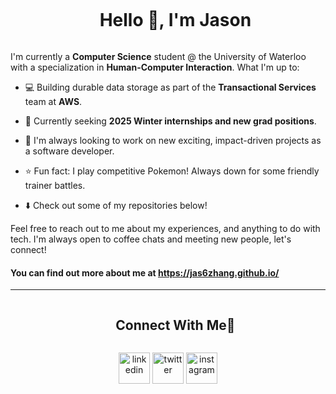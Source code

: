 
<!--h1 without bottom border-->
<div id="user-content-toc">
  <ul align="center">
    <summary><h1 style="display: inline-block">Hello 👋, I'm Jason</h1></summary>
  </ul>
</div>

I'm currently a <strong>Computer Science</strong> student @ the University of Waterloo with a specialization in <strong>Human-Computer Interaction</strong>.
What I'm up to: 
- 💻 Building durable data storage as part of the <strong>Transactional Services</strong> team at <strong>AWS</strong>.
  
- 💬 Currently seeking <strong> 2025 Winter internships and new grad positions</strong>. 
  
- 🌱 I'm always looking to work on new exciting, impact-driven projects as a software developer.
 
- ⭐️ Fun fact: I play competitive Pokemon! Always down for some friendly trainer battles. 

- ⬇️ Check out some of my repositories below!
  
Feel free to reach out to me about my experiences, and anything to do with tech. I'm always open to coffee chats and meeting new people, let's connect! 

#### You can find out more about me at https://jas6zhang.github.io/

<!-- ### ⚙️ &nbsp;Cool Analytics
<hr>
<div>
<p align="left">
  <a href="https://github.com/jas6zhang">
  <img height="150em" width = 50% src="https://github-readme-stats-eight-theta.vercel.app/api?username=jas6zhang&show_icons=true&theme=tokyonight&&hide=stars,issues"/>
    </a>
     
</p>
  </div> 
<p align="left">
  <a href="https://github.com/jas6zhang">
 <img src="https://github-readme-stats.vercel.app/api/top-langs/?username=jas6zhang&theme=algolia"/>
      </a>   
</p>
 -->
 
<hr> 
<!--- <img src="https://user-images.githubusercontent.com/73097560/115834477-dbab4500-a447-11eb-908a-139a6edaec5c.gif"> -->
<div id="user-content-toc">
  <ul align="center">
    <summary><h2 style="display: inline-block">Connect With Me🤝</h2></summary>
  </ul>
</div>

<p align="center">
<a href="https://www.linkedin.com/in/j6z/" target="blank"><img align="center" src="https://user-images.githubusercontent.com/88904952/234979284-68c11d7f-1acc-4f0c-ac78-044e1037d7b0.png" alt="linkedin" height="50" width="50" /></a>
<a href="mailto:j2343zha@uwaterloo.ca" target="blank"><img align="center" src="https://user-images.githubusercontent.com/88904952/234980676-61bfb021-ecc8-48f7-88e6-34c1b06c4a58.png" alt="twitter" height="50" width="50" /></a> 
<a href="https://www.instagram.com/jason6zhang/" target="blank"><img align="center" src="https://user-images.githubusercontent.com/88904952/234981169-2dd1e58f-4b7e-468c-8213-034ba62156c3.png" alt="instagram" height="50" width="50" /></a>
</p>

